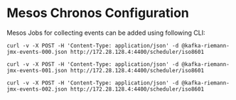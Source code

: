 # Mesos Chronos Configuration

Mesos Jobs for collecting events can be added using following CLI:

```
curl -v -X POST -H 'Content-Type: application/json' -d @kafka-riemann-jmx-events-000.json http://172.28.128.4:4400/scheduler/iso8601

curl -v -X POST -H 'Content-Type: application/json' -d @kafka-riemann-jmx-events-001.json http://172.28.128.4:4400/scheduler/iso8601

curl -v -X POST -H 'Content-Type: application/json' -d @kafka-riemann-jmx-events-002.json http://172.28.128.4:4400/scheduler/iso8601

```
